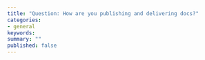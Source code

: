 ```yaml
---
title: "Question: How are you publishing and delivering docs?"
categories:
- general
keywords: 
summary: ""
published: false
---
```

